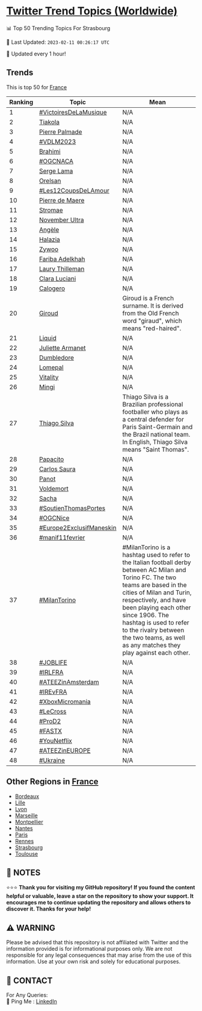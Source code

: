 [Twitter Trend Topics (Worldwide)](https://github.com/ErcinDedeoglu/Twitter-Trend-Topics)
==========


📊 Top 50 Trending Topics For Strasbourg

📆 Last Updated: `2023-02-11 00:26:17 UTC`

🔧 Updated every 1 hour!


## Trends

This is top 50 for [France](</France>)

| Ranking | Topic | Mean |
| ------- | ------------ | ------------ |
| 1 | [#VictoiresDeLaMusique](http://twitter.com/search?q=%23VictoiresDeLaMusique) | N/A |
| 2 | [Tiakola](http://twitter.com/search?q=Tiakola) | N/A |
| 3 | [Pierre Palmade](http://twitter.com/search?q=Pierre+Palmade) | N/A |
| 4 | [#VDLM2023](http://twitter.com/search?q=%23VDLM2023) | N/A |
| 5 | [Brahimi](http://twitter.com/search?q=Brahimi) | N/A |
| 6 | [#OGCNACA](http://twitter.com/search?q=%23OGCNACA) | N/A |
| 7 | [Serge Lama](http://twitter.com/search?q=Serge+Lama) | N/A |
| 8 | [Orelsan](http://twitter.com/search?q=Orelsan) | N/A |
| 9 | [#Les12CoupsDeLAmour](http://twitter.com/search?q=%23Les12CoupsDeLAmour) | N/A |
| 10 | [Pierre de Maere](http://twitter.com/search?q=Pierre+de+Maere) | N/A |
| 11 | [Stromae](http://twitter.com/search?q=Stromae) | N/A |
| 12 | [November Ultra](http://twitter.com/search?q=November+Ultra) | N/A |
| 13 | [Angèle](http://twitter.com/search?q=Ang%c3%a8le) | N/A |
| 14 | [Halazia](http://twitter.com/search?q=Halazia) | N/A |
| 15 | [Zywoo](http://twitter.com/search?q=Zywoo) | N/A |
| 16 | [Fariba Adelkhah](http://twitter.com/search?q=Fariba+Adelkhah) | N/A |
| 17 | [Laury Thilleman](http://twitter.com/search?q=Laury+Thilleman) | N/A |
| 18 | [Clara Luciani](http://twitter.com/search?q=Clara+Luciani) | N/A |
| 19 | [Calogero](http://twitter.com/search?q=Calogero) | N/A |
| 20 | [Giroud](http://twitter.com/search?q=Giroud) | Giroud is a French surname. It is derived from the Old French word "giraud", which means "red-haired". |
| 21 | [Liquid](http://twitter.com/search?q=Liquid) | N/A |
| 22 | [Juliette Armanet](http://twitter.com/search?q=Juliette+Armanet) | N/A |
| 23 | [Dumbledore](http://twitter.com/search?q=Dumbledore) | N/A |
| 24 | [Lomepal](http://twitter.com/search?q=Lomepal) | N/A |
| 25 | [Vitality](http://twitter.com/search?q=Vitality) | N/A |
| 26 | [Mingi](http://twitter.com/search?q=Mingi) | N/A |
| 27 | [Thiago Silva](http://twitter.com/search?q=Thiago+Silva) | Thiago Silva is a Brazilian professional footballer who plays as a central defender for Paris Saint-Germain and the Brazil national team. In English, Thiago Silva means "Saint Thomas". |
| 28 | [Papacito](http://twitter.com/search?q=Papacito) | N/A |
| 29 | [Carlos Saura](http://twitter.com/search?q=Carlos+Saura) | N/A |
| 30 | [Panot](http://twitter.com/search?q=Panot) | N/A |
| 31 | [Voldemort](http://twitter.com/search?q=Voldemort) | N/A |
| 32 | [Sacha](http://twitter.com/search?q=Sacha) | N/A |
| 33 | [#SoutienThomasPortes](http://twitter.com/search?q=%23SoutienThomasPortes) | N/A |
| 34 | [#OGCNice](http://twitter.com/search?q=%23OGCNice) | N/A |
| 35 | [#Europe2ExclusifManeskin](http://twitter.com/search?q=%23Europe2ExclusifManeskin) | N/A |
| 36 | [#manif11fevrier](http://twitter.com/search?q=%23manif11fevrier) | N/A |
| 37 | [#MilanTorino](http://twitter.com/search?q=%23MilanTorino) | #MilanTorino is a hashtag used to refer to the Italian football derby between AC Milan and Torino FC. The two teams are based in the cities of Milan and Turin, respectively, and have been playing each other since 1906. The hashtag is used to refer to the rivalry between the two teams, as well as any matches they play against each other. |
| 38 | [#JOBLIFE](http://twitter.com/search?q=%23JOBLIFE) | N/A |
| 39 | [#IRLFRA](http://twitter.com/search?q=%23IRLFRA) | N/A |
| 40 | [#ATEEZinAmsterdam](http://twitter.com/search?q=%23ATEEZinAmsterdam) | N/A |
| 41 | [#IREvFRA](http://twitter.com/search?q=%23IREvFRA) | N/A |
| 42 | [#XboxMicromania](http://twitter.com/search?q=%23XboxMicromania) | N/A |
| 43 | [#LeCross](http://twitter.com/search?q=%23LeCross) | N/A |
| 44 | [#ProD2](http://twitter.com/search?q=%23ProD2) | N/A |
| 45 | [#FASTX](http://twitter.com/search?q=%23FASTX) | N/A |
| 46 | [#YouNetflix](http://twitter.com/search?q=%23YouNetflix) | N/A |
| 47 | [#ATEEZinEUROPE](http://twitter.com/search?q=%23ATEEZinEUROPE) | N/A |
| 48 | [#Ukraine️](http://twitter.com/search?q=%23Ukraine%ef%b8%8f) | N/A |



## Other Regions in [France](</France>)

* [Bordeaux](</France/Bordeaux.md>)
* [Lille](</France/Lille.md>)
* [Lyon](</France/Lyon.md>)
* [Marseille](</France/Marseille.md>)
* [Montpellier](</France/Montpellier.md>)
* [Nantes](</France/Nantes.md>)
* [Paris](</France/Paris.md>)
* [Rennes](</France/Rennes.md>)
* [Strasbourg](</France/Strasbourg.md>)
* [Toulouse](</France/Toulouse.md>)



## 📝 NOTES

⭐⭐⭐ **Thank you for visiting my GitHub repository! If you found the content helpful or valuable, leave a star on the repository to show your support. It encourages me to continue updating the repository and allows others to discover it. Thanks for your help!**


## ⚠️ WARNING

Please be advised that this repository is not affiliated with Twitter and the information provided is for informational purposes only. We are not responsible for any legal consequences that may arise from the use of this information. Use at your own risk and solely for educational purposes.


## 📨 CONTACT

 For Any Queries:  
            🏓 Ping Me : [LinkedIn](https://www.linkedin.com/in/ercindedeoglu/)
